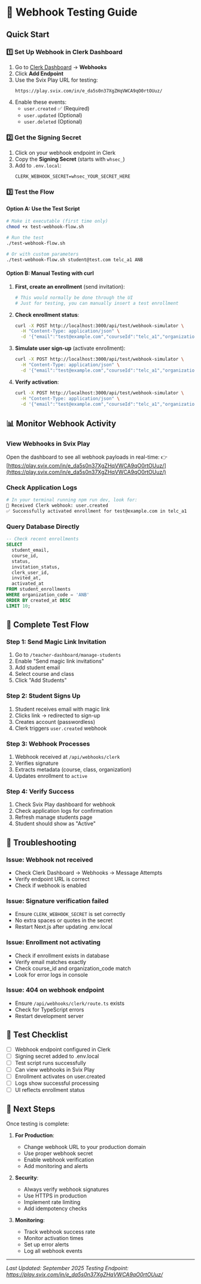 # 🧪 Webhook Testing Guide

## Quick Start

### 1️⃣ Set Up Webhook in Clerk Dashboard

1. Go to [Clerk Dashboard](https://dashboard.clerk.com) → **Webhooks**
2. Click **Add Endpoint**
3. Use the Svix Play URL for testing:
   ```
   https://play.svix.com/in/e_da5s0n37XgZHqVWCA9qO0rtOUuz/
   ```
4. Enable these events:
   - `user.created` ✅ (Required)
   - `user.updated` (Optional)
   - `user.deleted` (Optional)

### 2️⃣ Get the Signing Secret

1. Click on your webhook endpoint in Clerk
2. Copy the **Signing Secret** (starts with `whsec_`)
3. Add to `.env.local`:
   ```env
   CLERK_WEBHOOK_SECRET=whsec_YOUR_SECRET_HERE
   ```

### 3️⃣ Test the Flow

#### Option A: Use the Test Script
```bash
# Make it executable (first time only)
chmod +x test-webhook-flow.sh

# Run the test
./test-webhook-flow.sh

# Or with custom parameters
./test-webhook-flow.sh student@test.com telc_a1 ANB
```

#### Option B: Manual Testing with curl

1. **First, create an enrollment** (send invitation):
   ```bash
   # This would normally be done through the UI
   # Just for testing, you can manually insert a test enrollment
   ```

2. **Check enrollment status**:
   ```bash
   curl -X POST http://localhost:3000/api/test/webhook-simulator \
     -H "Content-Type: application/json" \
     -d '{"email":"test@example.com","courseId":"telc_a1","organizationCode":"ANB","action":"check"}'
   ```

3. **Simulate user sign-up** (activate enrollment):
   ```bash
   curl -X POST http://localhost:3000/api/test/webhook-simulator \
     -H "Content-Type: application/json" \
     -d '{"email":"test@example.com","courseId":"telc_a1","organizationCode":"ANB","action":"activate"}'
   ```

4. **Verify activation**:
   ```bash
   curl -X POST http://localhost:3000/api/test/webhook-simulator \
     -H "Content-Type: application/json" \
     -d '{"email":"test@example.com","courseId":"telc_a1","organizationCode":"ANB","action":"check"}'
   ```

## 📊 Monitor Webhook Activity

### View Webhooks in Svix Play
Open the dashboard to see all webhook payloads in real-time:
👉 [https://play.svix.com/in/e_da5s0n37XgZHqVWCA9qO0rtOUuz/](https://play.svix.com/in/e_da5s0n37XgZHqVWCA9qO0rtOUuz/)

### Check Application Logs
```bash
# In your terminal running npm run dev, look for:
🔔 Received Clerk webhook: user.created
✅ Successfully activated enrollment for test@example.com in telc_a1
```

### Query Database Directly
```sql
-- Check recent enrollments
SELECT 
  student_email,
  course_id,
  status,
  invitation_status,
  clerk_user_id,
  invited_at,
  activated_at
FROM student_enrollments
WHERE organization_code = 'ANB'
ORDER BY created_at DESC
LIMIT 10;
```

## 🔄 Complete Test Flow

### Step 1: Send Magic Link Invitation
1. Go to `/teacher-dashboard/manage-students`
2. Enable "Send magic link invitations"
3. Add student email
4. Select course and class
5. Click "Add Students"

### Step 2: Student Signs Up
1. Student receives email with magic link
2. Clicks link → redirected to sign-up
3. Creates account (passwordless)
4. Clerk triggers `user.created` webhook

### Step 3: Webhook Processes
1. Webhook received at `/api/webhooks/clerk`
2. Verifies signature
3. Extracts metadata (course, class, organization)
4. Updates enrollment to `active`

### Step 4: Verify Success
1. Check Svix Play dashboard for webhook
2. Check application logs for confirmation
3. Refresh manage students page
4. Student should show as "Active"

## 🐛 Troubleshooting

### Issue: Webhook not received
- Check Clerk Dashboard → Webhooks → Message Attempts
- Verify endpoint URL is correct
- Check if webhook is enabled

### Issue: Signature verification failed
- Ensure `CLERK_WEBHOOK_SECRET` is set correctly
- No extra spaces or quotes in the secret
- Restart Next.js after updating .env.local

### Issue: Enrollment not activating
- Check if enrollment exists in database
- Verify email matches exactly
- Check course_id and organization_code match
- Look for error logs in console

### Issue: 404 on webhook endpoint
- Ensure `/api/webhooks/clerk/route.ts` exists
- Check for TypeScript errors
- Restart development server

## 📝 Test Checklist

- [ ] Webhook endpoint configured in Clerk
- [ ] Signing secret added to .env.local
- [ ] Test script runs successfully
- [ ] Can view webhooks in Svix Play
- [ ] Enrollment activates on user.created
- [ ] Logs show successful processing
- [ ] UI reflects enrollment status

## 🚀 Next Steps

Once testing is complete:

1. **For Production**:
   - Change webhook URL to your production domain
   - Use proper webhook secret
   - Enable webhook verification
   - Add monitoring and alerts

2. **Security**:
   - Always verify webhook signatures
   - Use HTTPS in production
   - Implement rate limiting
   - Add idempotency checks

3. **Monitoring**:
   - Track webhook success rate
   - Monitor activation times
   - Set up error alerts
   - Log all webhook events

---

*Last Updated: September 2025*
*Testing Endpoint: https://play.svix.com/in/e_da5s0n37XgZHqVWCA9qO0rtOUuz/*